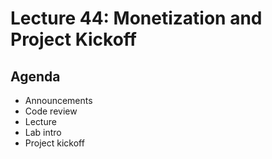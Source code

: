 # Lecture 44: Monetization and Project Kickoff

## Agenda

- Announcements
- Code review
- Lecture
- Lab intro
- Project kickoff

